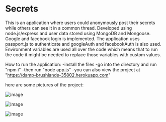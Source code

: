 # Secrets
This is an application where users could anonymously post their secrets while others can see it in a common thread. Developed using node.js/express and user data stored using MongoDB and Mongoose. Google and facebook login is implemented. The application uses passport.js to authenticate and googleAuth and facebookAuth is also used. Environment variables are used all over the code which means that to run the code it might be needed to replace those variables with custom values.

How to run the application:
-install the files
-go into the directory and run "npm i"
-then run "node app.js"
-you can also view the project at "https://damp-brushlands-35802.herokuapp.com"

here are some pictures of the project: 

![image](https://user-images.githubusercontent.com/46281169/67627814-7e720b80-f831-11e9-916e-467e156eac98.png)


![image](https://user-images.githubusercontent.com/46281169/67627819-8a5dcd80-f831-11e9-9680-e43b802997cf.png)

![image](https://user-images.githubusercontent.com/46281169/67627837-eaed0a80-f831-11e9-8054-2fc314409d59.png)
